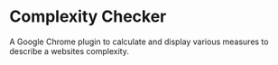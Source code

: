 # Complexity Checker

A Google Chrome plugin to calculate and display various measures to describe a websites complexity.